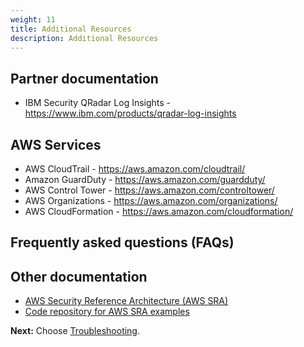```yaml
---
weight: 11
title: Additional Resources
description: Additional Resources
---
```


## Partner documentation

* IBM Security QRadar Log Insights - https://www.ibm.com/products/qradar-log-insights

## AWS Services

* AWS CloudTrail - https://aws.amazon.com/cloudtrail/
* Amazon GuardDuty - https://aws.amazon.com/guardduty/
* AWS Control Tower - https://aws.amazon.com/controltower/
* AWS Organizations - https://aws.amazon.com/organizations/
* AWS CloudFormation - https://aws.amazon.com/cloudformation/

## Frequently asked questions (FAQs)

## Other documentation

* [AWS Security Reference Architecture (AWS SRA)](https://docs.aws.amazon.com/prescriptive-guidance/latest/security-reference-architecture/welcome.html)
* [Code repository for AWS SRA examples](https://docs.aws.amazon.com/prescriptive-guidance/latest/security-reference-architecture/code-repo.html)


**Next:** Choose [Troubleshooting](/troubleshooting/index.html).
